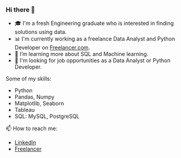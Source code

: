 ### Hi there 👋
- :mortar_board: I'm a fresh Engineering graduate who is interested in finding solutions using data.
- :bar_chart: I'm currently working as a freelance Data Analyst and Python Developer on [Freelancer.com](https://www.freelancer.com/u/OsamaSonbaty).
- 🌱 I’m learning more about SQL and Machine learning.
- 🤔 I'm looking for job opportunities as a Data Analyst or Python Developer.

Some of my skills:
- Python
- Pandas, Numpy
- Matplotlib, Seaborn
- Tableau
- SQL: MySQL, PostgreSQL

📫 How to reach me: 
- [LinkedIn](https://www.linkedin.com/in/osama-elsonbaty/)
- [Freelancer](https://www.freelancer.com/u/OsamaSonbaty)
<!--
**osamasonbaty/osamasonbaty** is a ✨ _special_ ✨ repository because its `README.md` (this file) appears on your GitHub profile.

Here are some ideas to get you started:

- 🔭 I’m currently working on ...
- 🌱 I’m currently learning ...
- 👯 I’m looking to collaborate on ...
- 🤔 I’m looking for help with ...
- 💬 Ask me about ...
- 📫 How to reach me: ...
- 😄 Pronouns: ...
- ⚡ Fun fact: ...
-->
